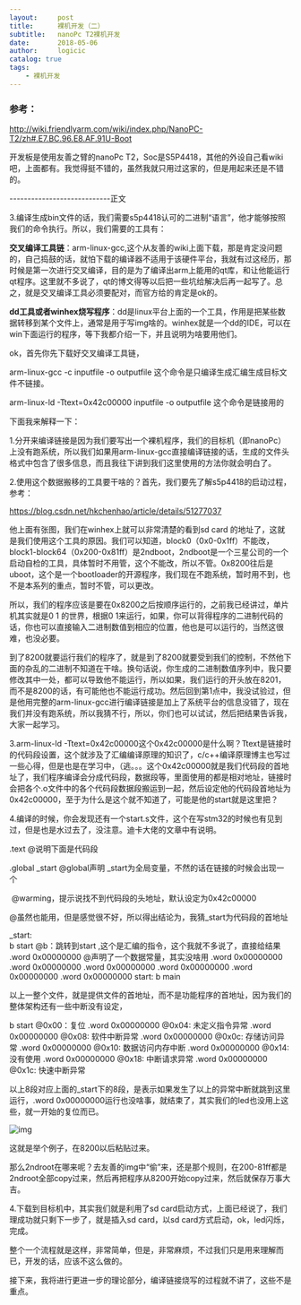 ```yaml
---
layout:     post
title:      裸机开发（二）
subtitle:   nanoPc T2裸机开发
date:       2018-05-06
author:     logicic
catalog: true
tags:
    - 裸机开发
---
```




### 参考：

http://wiki.friendlyarm.com/wiki/index.php/NanoPC-T2/zh#.E7.BC.96.E8.AF.91U-Boot

开发板是使用友善之臂的nanoPc T2，Soc是S5P4418，其他的外设自己看wiki吧，上面都有。我觉得挺不错的，虽然我就只用过这家的，但是用起来还是不错的。

----------------------------正文

3.编译生成bin文件的话，我们需要s5p4418认可的二进制“语言”，他才能够按照我们的命令执行。所以，我们需要的工具有：

**交叉编译工具链**：arm-linux-gcc,这个从友善的wiki上面下载，那是肯定没问题的，自己捣鼓的话，就怕下载的编译器不适用于该硬件平台，我就有过这经历，那时候是第一次进行交叉编译，目的是为了编译出arm上能用的qt库，和让他能运行qt程序。这里就不多说了，qt的博文得等以后把一些坑给解决后再一起写了。总之，就是交叉编译工具必须要配对，而官方给的肯定是ok的。

**dd工具或者winhex烧写程序**：dd是linux平台上面的一个工具，作用是把某些数据转移到某个文件上，通常是用于写img啥的。winhex就是一个dd的IDE，可以在win下面运行的程序，等下我都介绍一下，并且说明为啥要用他们。

ok，首先你先下载好交叉编译工具链，

arm-linux-gcc -c inputfile -o outputfile 这个命令是只编译生成汇编生成目标文件不链接。

arm-linux-ld -Ttext=0x42c00000 inputfile -o outputfile 这个命令是链接用的

下面我来解释一下：

1.分开来编译链接是因为我们要写出一个裸机程序，我们的目标机（即nanoPc）上没有跑系统，所以我们如果用arm-linux-gcc直接编译链接的话，生成的文件头格式中包含了很多信息，而且我往下讲到我们这里使用的方法你就会明白了。

2.使用这个数据搬移的工具要干啥的？首先，我们要先了解s5p4418的启动过程，参考：

https://blog.csdn.net/hkchenhao/article/details/51277037

他上面有张图，我们在winhex上就可以非常清楚的看到sd card 的地址了，这就是我们使用这个工具的原因。我们可以知道，block0（0x0-0x1ff）不能改，block1-block64（0x200-0x81ff）是2ndboot，2ndboot是一个三星公司的一个启动自检的工具，具体暂时不用管，这个不能改，所以不管。0x8200往后是uboot，这个是一个bootloader的开源程序，我们现在不跑系统，暂时用不到，也不是本系列的重点，暂时不管，可以更改。

所以，我们的程序应该是要在0x8200之后按顺序运行的，之前我已经讲过，单片机其实就是0 1 的世界，根据0 1来运行，如果，你可以背得程序的二进制代码的话，你也可以直接输入二进制数值到相应的位置，他也是可以运行的，当然这很难，也没必要。

到了8200就要运行我们的程序了，就是到了8200就要受到我们的控制，不然他下面的杂乱的二进制不知道在干啥。换句话说，你生成的二进制数值序列中，我只要修改其中一处，都可以导致他不能运行，所以如果，我们运行的开头放在8201，而不是8200的话，有可能他也不能运行成功。然后回到第1点中，我没试验过，但是他用完整的arm-linux-gcc进行编译链接是加上了系统平台的信息没错了，现在我们并没有跑系统，所以我猜不行，所以，你们也可以试试，然后把结果告诉我，大家一起学习。

3.arm-linux-ld -Ttext=0x42c00000这个0x42c00000是什么啊？Ttext是链接时的代码段设置，这个就涉及了汇编编译原理的知识了，c/c++编译原理博主也写过一些心得，但是也是在学习中，（逃。。。这个0x42c00000就是我们代码段的首地址了，我们程序编译会分成代码段，数据段等，里面使用的都是相对地址，链接时会把各个.o文件中的各个代码段数据段搬运到一起，然后设定他的代码段首地址为0x42c00000，至于为什么是这个就不知道了，可能是他的start就是这里把？

4.编译的时候，你会发现还有一个start.s文件，这个在写stm32的时候也有见到过，但是也是水过去了，没注意。迪卡大佬的文章中有说明。

.text                             @说明下面是代码段

.global _start                     @global声明 _start为全局变量，不然的话在链接的时候会出现一个

​                                @warming，提示说找不到代码段的头地址，默认设定为0x42c00000

​                                @虽然也能用，但是感觉很不好，所以得出结论为，我猜_start为代码段的首地址

_start:   
   b start                        @b：跳转到start ,这个是汇编的指令，这个我就不多说了，直接给结果
   .word 0x00000000              @声明了一个数据常量，其实没啥用
   .word 0x00000000
   .word 0x00000000
   .word 0x00000000
   .word 0x00000000
   .word 0x00000000
   .word 0x00000000
start:
   b main

以上一整个文件，就是提供文件的首地址，而不是功能程序的首地址，因为我们的整体架构还有一些中断没有设定，

  b start                      @0x00：复位
   .word 0x00000000              @0x04: 未定义指令异常
  .word 0x00000000              @0x08: 软件中断异常
   .word 0x00000000              @0x0c: 存储访问异常
   .word 0x00000000              @0x10: 数据访问内存中断
   .word 0x00000000              @0x14: 没有使用
   .word 0x00000000             @0x18: 中断请求异常
   .word 0x00000000            @0x1c: 快速中断异常

以上8段对应上面的_start下的8段，是表示如果发生了以上的异常中断就跳到这里运行，.word 0x00000000运行也没啥事，就结束了，其实我们的led也没用上这些，就一开始的复位而已。

![img](https://img-blog.csdn.net/20180506174742544)![点击并拖拽以移动](data:image/gif;base64,R0lGODlhAQABAPABAP///wAAACH5BAEKAAAALAAAAAABAAEAAAICRAEAOw==)

这就是举个例子，在8200以后粘贴过来。

那么2ndroot在哪来呢？去友善的img中“偷”来，还是那个规则，在200-81ff都是2ndroot全部copy过来，然后再把程序从8200开始copy过来，然后就保存万事大吉。

4.下载到目标机中，其实我们就是利用了sd card启动方式，上面已经说了，我们理成功就只剩下一步了，就是插入sd card，以sd card方式启动，ok，led闪烁，完成。

整个一个流程就是这样，非常简单，但是，非常麻烦，不过我们只是用来理解而已，开发的话，应该不这么做的。

接下来，我将进行更进一步的理论部分，编译链接烧写的过程就不讲了，这些不是重点。